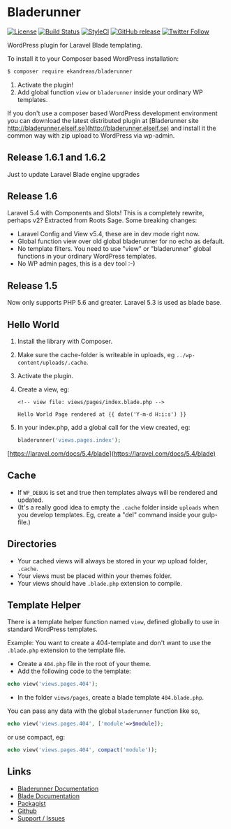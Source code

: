 # Bladerunner

[![License](https://img.shields.io/badge/license-MIT-blue.svg)](https://github.com/ekandreas/bladerunner)
[![Build Status](https://travis-ci.org/ekandreas/bladerunner.svg?branch=master)](https://travis-ci.org/ekandreas/bladerunner)
[![StyleCI](https://styleci.io/repos/48002506/shield)](https://styleci.io/repos/48002506)
[![GitHub release](https://img.shields.io/github/release/ekandreas/bladerunner.svg)](http://bladerunner.aekab.se/bladerunner.zip)
[![Twitter Follow](https://img.shields.io/twitter/follow/aekabse.svg?style=social)](https://twitter.com/intent/user?screen_name=aekabse)


WordPress plugin for Laravel Blade templating.

To install it to your Composer based WordPress installation:

```sh
$ composer require ekandreas/bladerunner
```

1. Activate the plugin!
2. Add global function `view` or `bladerunner` inside your ordinary WP templates. 

If you don't use a composer based WordPress development environment you can download the latest distributed plugin at [Bladerunner site http://bladerunner.elseif.se](http://bladerunner.elseif.se) and install it the common way with zip upload to WordPress via wp-admin.

## Release 1.6.1 and 1.6.2

Just to update Laravel Blade engine upgrades

## Release 1.6

Laravel 5.4 with Components and Slots!
This is a completely rewrite, perhaps v2? Extracted from Roots Sage.
Some breaking changes:
* Laravel Config and View v5.4, these are in dev mode right now.
* Global function view over old global bladerunner for no echo as default.
* No template filters. You need to use "view" or "bladerunner" global functions in your ordinary WordPress templates.
* No WP admin pages, this is a dev tool :-)

## Release 1.5

Now only supports PHP 5.6 and greater.
Laravel 5.3 is used as blade base.

## Hello World

1. Install the library with Composer.

2. Make sure the cache-folder is writeable in uploads, eg `../wp-content/uploads/.cache`.

3. Activate the plugin.

4. Create a view, eg:

    ```twig
    <!-- view file: views/pages/index.blade.php -->
    
    Hello World Page rendered at {{ date('Y-m-d H:i:s') }}
    ```
    
5. In your index.php, add a global call for the view created, eg:

    ```php
    bladerunner('views.pages.index');
    ```

[https://laravel.com/docs/5.4/blade](https://laravel.com/docs/5.4/blade)

## Cache

* If `WP_DEBUG` is set and true then templates always will be rendered and updated.
* (It's a really good idea to empty the `.cache` folder inside `uploads` when you develop templates. Eg, create a "del" command inside your gulp-file.)

## Directories

* Your cached views will always be stored in your wp upload folder, `.cache`.
* Your views must be placed within your themes folder.
* Your views should have `.blade.php` extension to compile.

## Template Helper

There is a template helper function named `view`, defined globally to use in standard WordPress templates.

Example:
You want to create a 404-template and don't want to use the `.blade.php` extension to the template file.

* Create a `404.php` file in the root of your theme.
* Add the following code to the template:

```php
echo view('views.pages.404');
```

* In the folder `views/pages`, create a blade template `404.blade.php`.

You can pass any data with the global `bladerunner` function like so,

```php
echo view('views.pages.404', ['module'=>$module]);
```

or use compact, eg:

```php
echo view('views.pages.404', compact('module'));
```

## Links

* [Bladerunner Documentation](http://bladerunner.aekab.se)
* [Blade Documentation](https://laravel.com/docs/5.4/blade)
* [Packagist](https://packagist.org/packages/ekandreas/bladerunner)
* [Github](https://github.com/ekandreas/bladerunner)
* [Support / Issues](https://github.com/ekandreas/bladerunner/issues)
